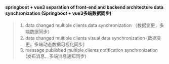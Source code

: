 #### springboot + vue3 separation of front-end and backend architecture data synchronization  (Springboot + vue3多端数据同步)
> 1. data changed multiple clients data synchronization （数据变更，多端数据同步）
> 2. data changed multiple clients visual data synchronization (数据变更，多端动态数据可视化同步)
> 3. message published multiple clients notification synchronization (发布消息，多端消息通知同步)

